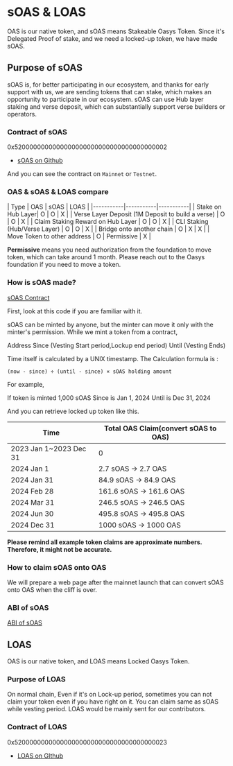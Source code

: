---
---

# sOAS & LOAS

OAS is our native token, and sOAS means Stakeable Oasys Token.
Since it's Delegated Proof of stake, and we need a locked-up token, we have made sOAS.

## Purpose of sOAS

sOAS is, for better participating in our ecosystem, and thanks for early support with us, we are sending tokens that can stake, which makes an opportunity to participate in our ecosystem.
sOAS can use Hub layer staking and verse deposit, which can substantially support verse builders or operators. 

### Contract of sOAS

0x5200000000000000000000000000000000000002

- [sOAS on Github](https://github.com/oasysgames/oasys-genesis-contract/blob/abb5f4d8298c7731f057b3797411f8a881695c6c/contracts/token/SOAS.sol)

And you can see the contract on `Mainnet` or `Testnet`.


### OAS & sOAS & LOAS compare

| Type | OAS | sOAS | LOAS |
|-----------|-----------|-----------|
| Stake on Hub Layer| O | O | X |
| Verse Layer Deposit (1M Deposit to build a verse) | O | O | X |
| Claim Staking Reward on Hub Layer | O | O | X | 
| CLI Staking (Hub/Verse Layer) | O | O | X |
| Bridge onto another chain | O | X | X |
| Move Token to other address | O | Permissive | X |

**Permissive** means you need authorization from the foundation to move token, which can take around 1 month. 
Please reach out to the Oasys foundation if you need to move a token.


### How is sOAS made? 

[sOAS Contract](https://github.com/ironbeer/oasys-genesis-contract/blob/main/contracts/token/SOAS.sol)

First, look at this code if you are familiar with it. 

sOAS can be minted by anyone, but the minter can move it only with the minter's permission.
While we mint a token from a contract, 

Address
Since (Vesting Start period,Lockup end period) 
Until (Vesting Ends) 

Time itself is calculated by a UNIX timestamp. The Calculation formula is : 

```
(now - since) ÷ (until - since) × sOAS holding amount
```

For example, 

If token is minted 1,000 sOAS
Since is Jan 1, 2024
Until is Dec 31, 2024

And you can retrieve locked up token like this.

| Time | Total OAS Claim(convert sOAS to OAS) |
|----------------|-------------|
| 2023 Jan 1~2023 Dec 31| 0 | 
| 2024 Jan 1 | 2.7 sOAS → 2.7 OAS| 
| 2024 Jan 31 | 84.9 sOAS → 84.9 OAS| 
| 2024 Feb 28 | 161.6 sOAS → 161.6 OAS| 
| 2024 Mar 31 | 246.5 sOAS → 246.5 OAS|
| 2024 Jun 30 | 495.8 sOAS → 495.8 OAS|  
| 2024 Dec 31 | 1000 sOAS → 1000 OAS|  


**Please remind all example token claims are approximate numbers. Therefore, it might not be accurate.**

### How to claim sOAS onto OAS​
We will prepare a web page after the mainnet launch that can convert sOAS onto OAS when the cliff is over.

### ABI of sOAS

[ABI of sOAS](https://github.com/oasysgames/oasys-genesis-contract/blob/b5c4d3e13ff2277ce728ea63f778f674feb2b1a8/artifacts/contracts/token/SOAS.sol/SOAS.json)


## LOAS

OAS is our native token, and LOAS means Locked Oasys Token.

### Purpose of LOAS

On normal chain, Even if it's on Lock-up period, sometimes you can not claim your token even if you have right on it. 
You can claim same as sOAS while vesting period.
LOAS would be mainly sent for our contributors. 

### Contract of LOAS

0x5200000000000000000000000000000000000023

- [LOAS on GIthub](https://github.com/oasysgames/oasys-genesis-contract/blob/abb5f4d8298c7731f057b3797411f8a881695c6c/contracts/token/LOAS.sol)

